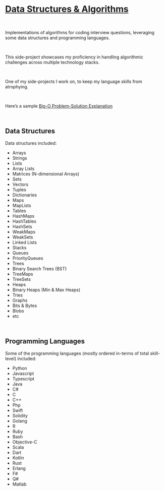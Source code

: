 
# [Data Structures & Algorithms](#)

<br />

Implementations of algorithms for coding interview questions, leveraging some data structures and programming languages.

<br />

This side-project showcases my proficiency in handling algorithmic challenges across multiple technology stacks.

<br />

One of my side-projects I work on, to keep my language skills from atrophying.

<br />

Here’s a sample [Big-O Problem-Solution Explanation](https://docs.google.com/document/d/1KWwbliK1PYVXpt_njYhlCq8t373SC78eb_XJdECacTQ/edit?usp=sharing)

<br />

## Data Structures

Data structures included:

- Arrays
- Strings
- Lists
- Array Lists
- Matrices (N-dimensional Arrays)
- Sets
- Vectors
- Tuples
- Dictionaries
- Maps
- MapLists
- Tables
- HashMaps
- HashTables
- HashSets
- WeakMaps
- WeakSets
- Linked Lists
- Stacks
- Queues
- PriorityQueues
- Trees
- Binary Search Trees (BST)
- TreeMaps
- TreeSets
- Heaps
- Binary Heaps (Min & Max Heaps)
- Tries
- Graphs
- Bits & Bytes
- Blobs
- etc

<br />

## Programming Languages

Some of the programming languages (mostly ordered in-terms of total skill-level) included:

- Python
- Javascript
- Typescript
- Java
- C#
- C
- C++
- Php
- Swift
- Solidity
- Golang
- R
- Ruby
- Bash
- Objective-C
- Scala
- Dart
- Kotlin
- Rust
- Erlang
- F#
- Q#
- Matlab
